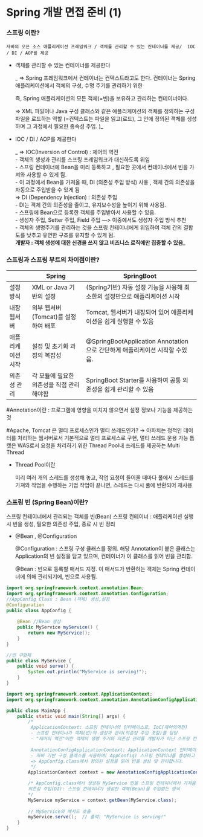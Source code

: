 # Spring 개발 면접 준비 (1)
### 스프링 이란?



`자바의 오픈 소스 애플리케이션 프레임워크 / 객체를 관리할 수 있는 컨테이너를 제공/  IOC / DI / AOP를 제공`

- 객체를 관리할 수 있는 컨테이너를 제공한다
    
   _ ⇒ Spring 프레임워크에서 컨테이너는 컨텍스트라고도 한다. 
    컨테이너는 Spring 애플리케이션에서 객체의 구성, 수명 주기를 관리하기 위한 
    
    즉, Spring 애플리케이션의 모든 객체(=빈)을 보유하고 관리하는 컨테이너이다.
    
    ⇒ XML 파일이나 Java 구성 클래스와 같은 애플리케이션의 객체를 정의하는 구성 파일을 로드하는 역할 
    (=컨텍스트는 파일을 읽고(로드), 그 안에 정의된 객체를 생성하며 그 과정에서 필요한 종속성 주입. )_
    
- IOC / DI / AOP를 제공한다
    
  _  ⇒ IOC(Inversion of Control) : 제어의 역전<br>
        - 객체의 생성과 관리를 스프링 프레임워크가 대신하도록 위임<br>
        - 스프링 컨테이너에 Bean을 미리 등록하고 , 필요한 곳에서 컨테이너에서 빈을 가져와 사용할 수 있게 됨. <br>
        - 이 과정에서 Bean을 가져올 때, DI (의존성 주입 방식) 사용 , 객체 간의 의존성을 자동으로 주입받을 수 있게 됨 <br>
    ⇒ DI (Dependency Injection) : 의존성 주입 <br>
        - DI는 객체 간의 의존성을 줄이고, 유지보수성을 높이기 위해 사용됨. <br>
        - 스프링에 Bean으로 등록한 객체를 주입받아서 사용할 수 있음. <br>
        - 생성자 주입, Setter 주입, Field 주입 —> 이중에서도 생성자 주입 방식 추천<br>
        - 객체의 생명주기를 관리하는 것을 스프링 컨테이너에게 위임하여 객체 간의 결합도를 낮추고 유연한 구조를 유지할 수 있게 됨.<br>
    **개발자 : 객체 생성에 대한 신경을 쓰지 않고 비즈니스 로직에만 집중할 수 있음**_
    

### 스프링과 스프링 부트의 차이점이란?

|  | Spring | SpringBoot |
| --- | --- | --- |
| 설정 방식  | XML or Java 기반의 설정 | (Spring기반) 자동 설정 기능을 사용해 최소한의 설정만으로 애플리케이션 시작 |
| 내장 웹서버 | 외부 웹서버 (Tomcat)를 설정하여 배포 | Tomcat, 웹서버가 내장되어 있어 애플리케이션을 쉽게 실행할 수 있음 |
| 애플리케이션 시작 | 설정 및 초기화 과정의 복잡성 | @SpringBootApplication Annotation으로 간단하게 애플리케이션 시작할 수있음.  |
| 의존성 관리 | 각 모듈에 필요한 의존성을 직접 관리해야함 | SpringBoot Starter를 사용하여 공통 의존성을 쉽게 관리할 수 있음 |

#Annotation이란 : 프로그램에 영향을 미치지 않으면서 설정 정보나 기능을 제공하는것 

#Apache, Tomcat 은 멀티 프로세스인가 멀티 쓰레드인가? 
   → 아파치는 정적인 데이터를 처리하는 웹서버로서 기본적으로 멀티 프로세스로 구현, 멀티 쓰레드 운용 가능
      톰캣은 WAS로서 요청을 처리하기 위한 Thread Pool내 쓰레드를 제공하는 Multi Thread

- Thread Pool이란
    
    미리 여러 개의 스레드를 생성해 놓고, 작업 요청이 들어올 때마다 풀에서 스레드를 가져와 작업을 수행하는 기법
    작업이 끝나면, 스레드는 다시 풀에 반환되어 재사용
    

### 스프링 빈 (Spring Bean)이란?

스프링 컨테이너에서 관리되는 객체를 빈(Bean)
스프링 컨테이너 : 애플리케이션 실행 시 빈을 생성, 필요한 의존성 주입, 종료 시 빈 정리

- @Bean , @Configuration
    
    @Configuration : 스프링 구성 클래스를 정의. 해당 Annotation이 붙은 클래스는 Application의 빈 설정을 담고 있으며, 컨테이너가 이 클래스를 읽어 빈을 관리함. 
    
    @Bean : 빈으로 등록할 매서드 지정. 이 매서드가 반환하는 객체는 Spring 컨테이너에 의해 관리되기에, 빈으로 사용됨. 
    

```java
import org.springframework.context.annotation.Bean;
import org.springframework.context.annotation.Configuration;
//AppConfig Class : Bean (객체) 생성,설정
@Configuration 
public class AppConfig {
    
    @Bean //Bean 생성
    public MyService myService() {
        return new MyService();
    }
}
```

```java
//빈 구현체
public class MyService {
    public void serve() {
        System.out.println("MyService is serving!");
    }
}
```

```java
import org.springframework.context.ApplicationContext;
import org.springframework.context.annotation.AnnotationConfigApplicationContext;

public class MainApp {
    public static void main(String[] args) {
        /* 
         ApplicationContext: 스프링 컨테이너의 인터페이스로, IoC(제어의역전)
         - 스프링 컨테이너가 객체(빈)의 생성과 관리(의존성 주입 포함)를 담당 
         - "제어의 역전"이란 객체의 생명 주기와 의존성 관리를 개발자가 아닌 스프링 컨테이너가 맡는 것을 의미
         
         AnnotationConfigApplicationContext: ApplicationContext 인터페이스의 구현체로,
         - 자바 기반 구성 클래스를 사용하여( AppConfig) 스프링 컨테이너를 생성하고 빈을 관리.
         => AppConfig.class에서 정의된 설정을 읽어 빈을 생성 및 관리합니다.
         */
        ApplicationContext context = new AnnotationConfigApplicationContext(AppConfig.class);

        /* AppConfig.class에서 생성된 MyService 빈을 스프링 컨테이너에서 가져옴
        의존성 주입(DI): 스프링 컨테이너가 생성한 객체(Bean)을 주입받는 방식
        */
        MyService myService = context.getBean(MyService.class);
        
        // MyService의 메서드 호출
        myService.serve();  // 출력: "MyService is serving!"
    }
}
```